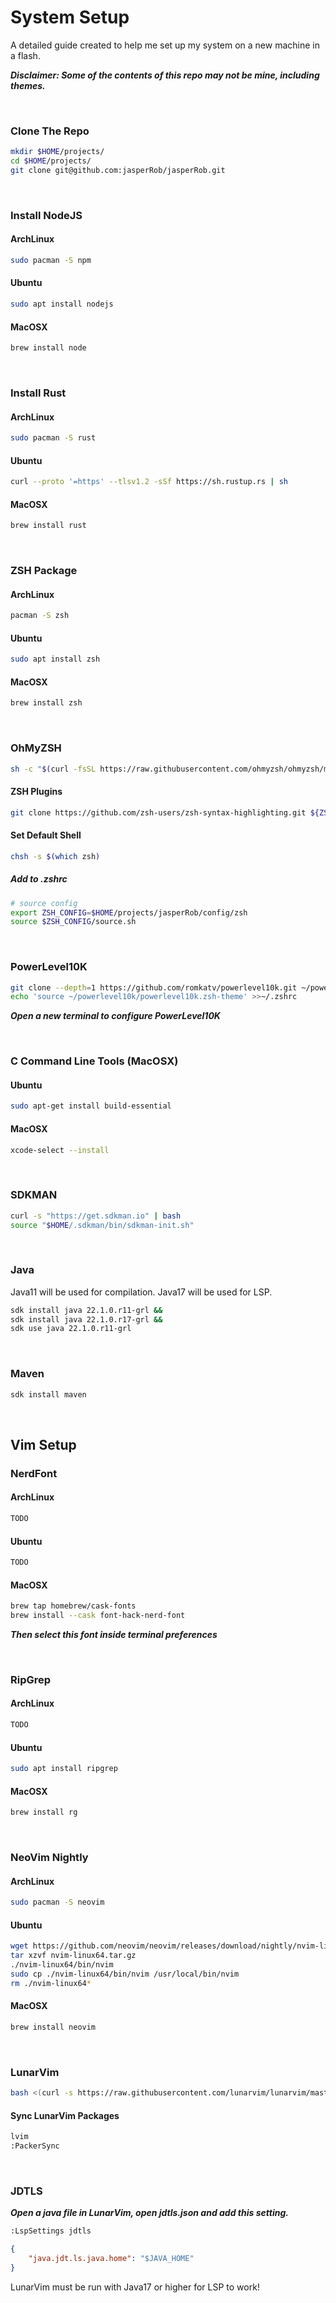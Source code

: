 # System Setup

A detailed guide created to help me set up my system on a new machine in a flash. 

***Disclaimer: Some of the contents of this repo may not be mine, including themes.***

&nbsp;

### Clone The Repo

```bash
mkdir $HOME/projects/
cd $HOME/projects/
git clone git@github.com:jasperRob/jasperRob.git
```

&nbsp;


### Install NodeJS

#### ArchLinux
```bash
sudo pacman -S npm
```

#### Ubuntu
```bash
sudo apt install nodejs
```

#### MacOSX
```bash
brew install node
```

&nbsp;

### Install Rust

#### ArchLinux
```bash
sudo pacman -S rust
```

#### Ubuntu
```bash
curl --proto '=https' --tlsv1.2 -sSf https://sh.rustup.rs | sh
```

#### MacOSX
```bash
brew install rust
```

&nbsp;

### ZSH Package

#### ArchLinux
```bash
pacman -S zsh
```

#### Ubuntu
```bash
sudo apt install zsh
```

#### MacOSX
```bash
brew install zsh
```

&nbsp;

### OhMyZSH

```bash
sh -c "$(curl -fsSL https://raw.githubusercontent.com/ohmyzsh/ohmyzsh/master/tools/install.sh)"
```

#### ZSH Plugins

```bash
git clone https://github.com/zsh-users/zsh-syntax-highlighting.git ${ZSH_CUSTOM:-~/.oh-my-zsh/custom}/plugins/zsh-syntax-highlighting
```

#### Set Default Shell

```bash
chsh -s $(which zsh)
```

##### Add to .zshrc

```bash
# source config
export ZSH_CONFIG=$HOME/projects/jasperRob/config/zsh
source $ZSH_CONFIG/source.sh
```

&nbsp;

### PowerLevel10K

```bash
git clone --depth=1 https://github.com/romkatv/powerlevel10k.git ~/powerlevel10k
echo 'source ~/powerlevel10k/powerlevel10k.zsh-theme' >>~/.zshrc
```

***Open a new terminal to configure PowerLevel10K***

&nbsp;

### C Command Line Tools (MacOSX)

#### Ubuntu
```bash
sudo apt-get install build-essential
```

#### MacOSX
```bash
xcode-select --install
```

&nbsp;

### SDKMAN

```bash
curl -s "https://get.sdkman.io" | bash
source "$HOME/.sdkman/bin/sdkman-init.sh"
```

&nbsp;

### Java

Java11 will be used for compilation.
Java17 will be used for LSP.

```bash
sdk install java 22.1.0.r11-grl &&
sdk install java 22.1.0.r17-grl &&
sdk use java 22.1.0.r11-grl
```

&nbsp;

### Maven

```bash
sdk install maven
```

&nbsp;

## Vim Setup

### NerdFont

#### ArchLinux
```bash
TODO
```

#### Ubuntu
```bash
TODO
```

#### MacOSX
```bash
brew tap homebrew/cask-fonts
brew install --cask font-hack-nerd-font
```

***Then select this font inside terminal preferences***

&nbsp;

### RipGrep

#### ArchLinux
```bash
TODO
```

#### Ubuntu
```bash
sudo apt install ripgrep
```

#### MacOSX
```bash
brew install rg
```

&nbsp;

### NeoVim Nightly

#### ArchLinux
```bash
sudo pacman -S neovim
```

#### Ubuntu
```bash
wget https://github.com/neovim/neovim/releases/download/nightly/nvim-linux64.tar.gz
tar xzvf nvim-linux64.tar.gz
./nvim-linux64/bin/nvim
sudo cp ./nvim-linux64/bin/nvim /usr/local/bin/nvim
rm ./nvim-linux64*
```

#### MacOSX
```bash
brew install neovim
```

&nbsp;

### LunarVim

```bash
bash <(curl -s https://raw.githubusercontent.com/lunarvim/lunarvim/master/utils/installer/install.sh)
```


#### Sync LunarVim Packages

```bash
lvim
:PackerSync
```

&nbsp;

### JDTLS

***Open a java file in LunarVim, open jdtls.json and add this setting.***

```bash
:LspSettings jdtls
```

```json
{
	"java.jdt.ls.java.home": "$JAVA_HOME"
}
```

LunarVim must be run with Java17 or higher for LSP to work!

